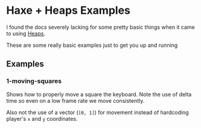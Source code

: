 # Haxe + Heaps Examples

I found the docs severely lacking for some pretty basic things when it came to using [Heaps](https://heaps.io/).

These are some really basic examples just to get you up and running

## Examples

### 1-moving-squares

Shows how to properly move a square the keyboard. 
Note the use of delta time so even on a low frame rate we move consistently.

Also not the use of a vector (`[0, 1]`) for movement instead of hardcoding player's `x` and `y` coordinates.
